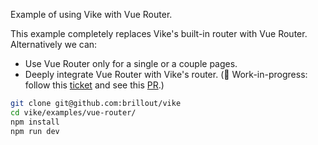 Example of using Vike with Vue Router.

This example completely replaces Vike's built-in router with Vue Router. Alternatively we can:
 - Use Vue Router only for a single or a couple pages.
 - Deeply integrate Vue Router with Vike's router. (:construction: Work-in-progress: follow this [ticket](https://github.com/brillout/vike/issues/9) and see this [PR](https://github.com/brillout/vike/pull/40).)

```bash
git clone git@github.com:brillout/vike
cd vike/examples/vue-router/
npm install
npm run dev
```
